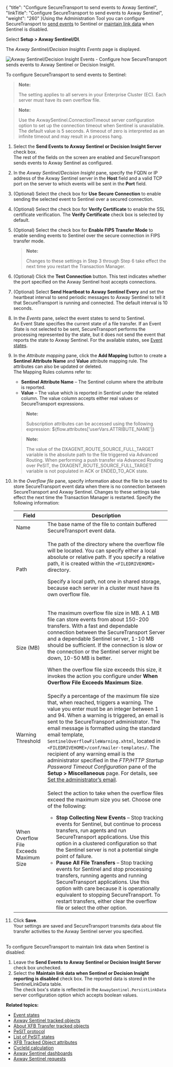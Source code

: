 {
    "title": "Configure SecureTransport to send events to Axway Sentinel",
    "linkTitle": "Configure SecureTransport to send events to Axway Sentinel",
    "weight": "260"
}Using the Administration Tool you can configure <span class="mc-variable axway_variables.Component_Short_Name variable">SecureTransport</span> to [send events](#SendEvents) to Sentinel or [maintain link data](#MaintainLink) when Sentinel is disabled.

Select **Setup &gt; <span class="mc-variable axway_variables.Company_Name variable" style="mc-tag-and-class: ;">Axway</span> Sentinel/DI**.

The *<span class="mc-variable axway_variables.Company_Name variable">Axway</span> Sentinel/Decision Insights Events* page is displayed.

<img src="/Images/SecureTransport/Setup_Sentinel_Settings.png" class="maxWidth" alt="Axway Sentinel/Decision Insight Events - Configure how SecureTransport sends events to Axway Sentinel or Decision Insight." />

<span id="SendEvents"></span>To configure <span class="mc-variable axway_variables.Component_Short_Name variable">SecureTransport</span> to send events to Sentinel:

> **Note:**
>
> The setting applies to all servers in your Enterprise Cluster (EC). Each server must have its own overflow file.

> **Note:**
>
> Use the AxwaySentinel.ConnectionTimeout server configuration option to set up the connection timeout when Sentinel is unavailable. The default value is 5 seconds. A timeout of zero is interpreted as an infinite timeout and may result in a process hang.

1.  Select the **Send Events to Axway Sentinel or Decision Insight Server** check box.  
    The rest of the fields on the screen are enabled and <span class="mc-variable axway_variables.Component_Short_Name variable">SecureTransport</span> sends events to <span class="mc-variable axway_variables.Company_Name variable">Axway</span> Sentinel as configured.

2.  In the *<span class="mc-variable axway_variables.Company_Name variable" style="mc-tag-and-class: ;">Axway</span> Sentinel/Decision Insight* pane, specify the FQDN or IP address of the <span class="mc-variable axway_variables.Company_Name variable">Axway</span> Sentinel server in the **Host** field and a valid TCP port on the server to which events will be sent in the **Port** field.

3.  (Optional) Select the check box for **Use Secure Connection** to enable sending the selected event to Sentinel over a secured connection.

4.  (Optional) Select the check box for **Verify Certificate** to enable the SSL certificate verification. The **Verify Certificate** check box is selected by default.

5.  (Optional) Select the check box for **Enable FIPS Transfer Mode** to enable sending events to Sentinel over the secure connection in FIPS transfer mode.  

    > **Note:**
    >
    > Changes to these settings in Step 3 through Step 6 take effect the next time you restart the Transaction Manager.

6.  (Optional) Click the **Test Connection** button. This test indicates whether the port specified on the <span class="mc-variable axway_variables.Company_Name variable">Axway</span> Sentinel host accepts connections.

7.  (Optional) Select **Send Heartbeat to <span class="mc-variable axway_variables.Company_Name variable">Axway</span> Sentinel Every** and set the heartbeat interval to send periodic messages to <span class="mc-variable axway_variables.Company_Name variable">Axway</span> Sentinel to tell it that <span class="mc-variable axway_variables.Component_Short_Name variable">SecureTransport</span> is running and connected. The default interval is 10 seconds.

8.  In the *Events* pane, select the event states to send to Sentinel.  
    An Event State specifies the current state of a file transfer. If an Event State is not selected to be sent, <span class="mc-variable axway_variables.Component_Short_Name variable">SecureTransport</span> performs the processing represented by the state, but it does not send the event that reports the state to <span class="mc-variable axway_variables.Company_Name variable">Axway</span> Sentinel. For the available states, see <a href="../r_st_sentineleventstates#top" class="MCXref xref">Event states</a>.

9.  In the *Attribute mapping* pane, click the **Add Mapping** button to create a **Sentinel Attribute Name** and **Value** attribute mapping rule. The attributes can also be updated or deleted.  
    The Mapping Rules columns refer to:

    -   **Sentinel Attribute Name** – The Sentinel column where the attribute is reported.
    -   **Value** – The value which is reported in Sentinel under the related column. The value column accepts either real values or <span class="mc-variable suite_variables.SecureTransportName variable">SecureTransport</span> expressions.

      

    > **Note:**
    >
    > Subscription attributes can be accessed using the following expression: ${flow.attributes\[‘userVars.ATTRIBUTE\_NAME’\]}

    > **Note:**
    >
    > The value of the DXAGENT\_ROUTE\_SOURCE\_FULL\_TARGET variable is the absolute path to the file triggered via Advanced Routing. When performing a push transfer via Advanced Routing over PeSIT, the DXAGENT\_ROUTE\_SOURCE\_FULL\_TARGET variable is not populated in ACK or ENDED\_TO\_ACK state.

10. In the *Overflow file* pane, specify information about the file to be used to store <span class="mc-variable axway_variables.Component_Short_Name variable">SecureTransport</span> event data when there is no connection between <span class="mc-variable axway_variables.Component_Short_Name variable">SecureTransport</span> and <span class="mc-variable axway_variables.Company_Name variable">Axway</span> Sentinel. Changes to these settings take effect the next time the Transaction Manager is restarted. Specify the following information:  
    <table>
       <thead>
          <tr>
    <th class="HeadE-Column1-Header1">Field         </th>
    <th class="HeadD-Column1-Header1">Description         </th>
          </tr>
       </thead>
       <tbody>
          <tr>
             <td>Name         </td>
             <td>The base name of the file to contain buffered <span class="mc-variable axway_variables.Component_Short_Name variable">SecureTransport</span> event data.         </td>
          </tr>
          <tr>
             <td>Path         </td>
             <td><p>The path of the directory where the overflow file will be located. You can specify either a local absolute or relative path. If you specify a relative path, it is created within the <code>&lt;FILEDRIVEHOME&gt;</code> directory.</p>
    <p>Specify a local path, not one in shared storage, because each server in a cluster must have its own overflow file.</p>         </td>
          </tr>
          <tr>
             <td>Size (MB)         </td>
             <td><p>The maximum overflow file size in MB. A 1 MB file can store events from about 150-200 transfers. With a fast and dependable connection between the <span class="mc-variable axway_variables.Component_Short_Name variable">SecureTransport</span> Server and a dependable Sentinel server, 1-10 MB should be sufficient. If the connection is slow or the connection or the Sentinel server might be down, 10-50 MB is better.</p>
    <p>When the overflow file size exceeds this size, it invokes the action you configure under <strong>When Overflow File Exceeds Maximum Size</strong>.</p>         </td>
          </tr>
          <tr>
             <td>Warning Threshold         </td>
             <td>Specify a percentage of the maximum file size that, when reached, triggers a warning. The value you enter must be an integer between 1 and 94. When a warning is triggered, an email is sent to the <span class="mc-variable axway_variables.Component_Short_Name variable">SecureTransport</span> administrator. The email message is formatted using the standard email template, <code>SentinelOverflowFileWarning.xhtml</code>, located in <code>&lt;FILEDRIVEHOME&gt;/conf/mailer-templates/</code>. The recipient of any warning email is the administrator specified in the <em>FTP/HTTP Startup Password Timeout Configuration</em> pane of the <strong>Setup &gt; Miscellaneous</strong> page. For details, see <a href="../../c_st_miscellaneousconfiguration/t_st_miscellaneousoptions#Set2" class="MCXref xref">Set the administrator’s email</a>.         </td>
          </tr>
          <tr>
             <td>When Overflow File Exceeds Maximum Size         </td>
             <td><p>Select the action to take when the overflow files exceed the maximum size you set. Choose one of the following:</p>
    <ul>
    <li><strong>Stop Collecting New Events</strong> – Stop tracking events for Sentinel, but continue to process transfers, run agents and run <span class="mc-variable axway_variables.Component_Short_Name variable">SecureTransport</span> applications. Use this option in a clustered configuration so that the Sentinel server is not a potential single point of failure.</li>
    <li><strong>Pause All File Transfers</strong> – Stop tracking events for Sentinel and stop processing transfers, running agents and running <span class="mc-variable axway_variables.Component_Short_Name variable">SecureTransport</span> applications. Use this option with care because it is operationally equivalent to stopping <span class="mc-variable axway_variables.Component_Short_Name variable">SecureTransport</span>. To restart transfers, either clear the overflow file or select the other option.</li>
    </ul>         </td>
          </tr>
       </tbody>
    </table>

11. Click **Save**.  
    Your settings are saved and <span class="mc-variable axway_variables.Component_Short_Name variable">SecureTransport</span> transmits data about file transfer activities to the <span class="mc-variable axway_variables.Company_Name variable">Axway</span> Sentinel server you specified.  
     

<span id="MaintainLink"></span>To configure <span class="mc-variable axway_variables.Component_Short_Name variable">SecureTransport</span> to maintain link data when Sentinel is disabled:

1.  Leave the **Send Events to Axway Sentinel or Decision Insight Server** check box unchecked.
2.  Select the **Maintain link data when Sentinel or Decision Insight reporting is disabled** check box. The reported data is stored in the SentinelLinkData table.  
    The check box's state is reflected in the `AxwaySentinel.PersistLinkData` server configuration option which accepts boolean values.  

**Related topics:**

-   <a href="../r_st_sentineleventstates" class="MCXref xref">Event states</a>
-   <a href="../r_st_sentineltrackedobjects" class="MCXref xref">Axway Sentinel tracked objects</a>
-   <a href="../c_st_aboutxfb_to" class="MCXref xref">About XFB Transfer tracked objects</a>
-   <a href="../r_st_pesit_protocol" class="MCXref xref">PeSIT protocol</a>
-   <a href="../r_st_listofpesitstates" class="MCXref xref">List of PeSIT states</a>
-   <a href="../r_st_xfb_toattributes" class="MCXref xref">XFB Tracked Object attributes</a>
-   <a href="../r_st_cycleid" class="MCXref xref">CycleId calculation</a>
-   <a href="#" class="MCXref xref">Axway Sentinel dashboards</a>
-   <a href="../r_st_sentinelrequests" class="MCXref xref">Axway Sentinel requests</a>
